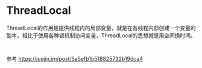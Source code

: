 # ThreadLocal

ThreadLocal的作用是提供线程内的局部变量，就是在各线程内部创建一个变量的副本，相比于使用各种锁机制访问变量，ThreadLocal的思想就是用空间换时间。

```


```



参考
https://juejin.im/post/5a5efb1b518825732b19dca4